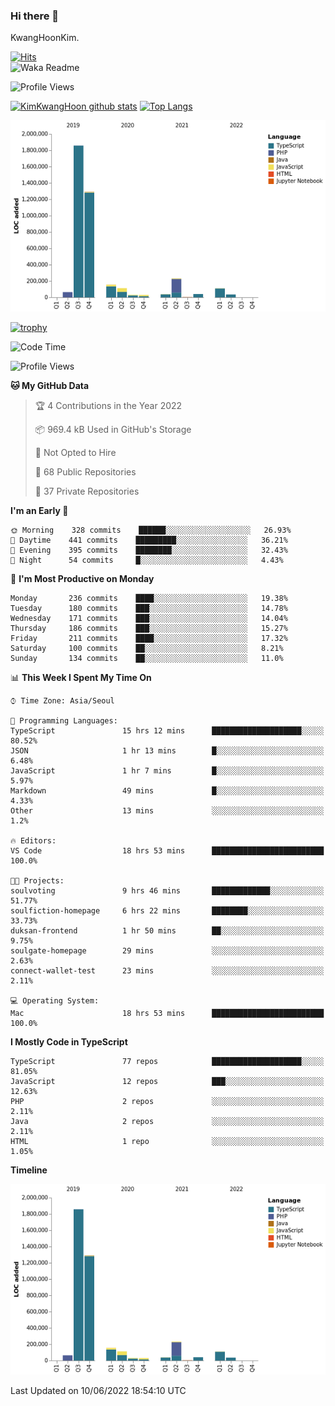 ### Hi there 👋

KwangHoonKim.

[![Hits](https://hits.seeyoufarm.com/api/count/incr/badge.svg?url=https%3A%2F%2Fgithub.com%2Frhkdgns95)](https://hits.seeyoufarm.com)  
![Waka Readme](https://github.com/rhkdgns95/rhkdgns95/workflows/Waka%20Readme/badge.svg)

![Profile Views](http://img.shields.io/badge/Profile%20Views-0-blue)

[![KimKwangHoon github stats](https://github-readme-stats.vercel.app/api?username=rhkdgns95&show_icons=true)](https://github.com/rhkdgns95/github-readme-stats)   [![Top Langs](https://github-readme-stats.vercel.app/api/top-langs/?username=rhkdgns95&layout=compact)](https://github.com/rhkdgns95/github-readme-stats)   


![Chart not found](https://raw.githubusercontent.com/rhkdgns95/rhkdgns95/master/charts/bar_graph.png) 

[![trophy](https://github-profile-trophy.vercel.app/?username=rhkdgns95)](https://github.com/rhkdgns95/github-profile-trophy)

<!--START_SECTION:waka-->
![Code Time](http://img.shields.io/badge/Code%20Time-0%20secs-blue)

![Profile Views](http://img.shields.io/badge/Profile%20Views-0-blue)

**🐱 My GitHub Data** 

> 🏆 4 Contributions in the Year 2022
 > 
> 📦 969.4 kB Used in GitHub's Storage 
 > 
> 🚫 Not Opted to Hire
 > 
> 📜 68 Public Repositories 
 > 
> 🔑 37 Private Repositories  
 > 
**I'm an Early 🐤** 

```text
🌞 Morning    328 commits    ██████░░░░░░░░░░░░░░░░░░░   26.93% 
🌆 Daytime    441 commits    █████████░░░░░░░░░░░░░░░░   36.21% 
🌃 Evening    395 commits    ████████░░░░░░░░░░░░░░░░░   32.43% 
🌙 Night      54 commits     █░░░░░░░░░░░░░░░░░░░░░░░░   4.43%

```
📅 **I'm Most Productive on Monday** 

```text
Monday       236 commits    ████░░░░░░░░░░░░░░░░░░░░░   19.38% 
Tuesday      180 commits    ███░░░░░░░░░░░░░░░░░░░░░░   14.78% 
Wednesday    171 commits    ███░░░░░░░░░░░░░░░░░░░░░░   14.04% 
Thursday     186 commits    ███░░░░░░░░░░░░░░░░░░░░░░   15.27% 
Friday       211 commits    ████░░░░░░░░░░░░░░░░░░░░░   17.32% 
Saturday     100 commits    ██░░░░░░░░░░░░░░░░░░░░░░░   8.21% 
Sunday       134 commits    ██░░░░░░░░░░░░░░░░░░░░░░░   11.0%

```


📊 **This Week I Spent My Time On** 

```text
⌚︎ Time Zone: Asia/Seoul

💬 Programming Languages: 
TypeScript               15 hrs 12 mins      ████████████████████░░░░░   80.52% 
JSON                     1 hr 13 mins        █░░░░░░░░░░░░░░░░░░░░░░░░   6.48% 
JavaScript               1 hr 7 mins         █░░░░░░░░░░░░░░░░░░░░░░░░   5.97% 
Markdown                 49 mins             █░░░░░░░░░░░░░░░░░░░░░░░░   4.33% 
Other                    13 mins             ░░░░░░░░░░░░░░░░░░░░░░░░░   1.2%

🔥 Editors: 
VS Code                  18 hrs 53 mins      █████████████████████████   100.0%

🐱‍💻 Projects: 
soulvoting               9 hrs 46 mins       █████████████░░░░░░░░░░░░   51.77% 
soulfiction-homepage     6 hrs 22 mins       ████████░░░░░░░░░░░░░░░░░   33.73% 
duksan-frontend          1 hr 50 mins        ██░░░░░░░░░░░░░░░░░░░░░░░   9.75% 
soulgate-homepage        29 mins             ░░░░░░░░░░░░░░░░░░░░░░░░░   2.63% 
connect-wallet-test      23 mins             ░░░░░░░░░░░░░░░░░░░░░░░░░   2.11%

💻 Operating System: 
Mac                      18 hrs 53 mins      █████████████████████████   100.0%

```

**I Mostly Code in TypeScript** 

```text
TypeScript               77 repos            ████████████████████░░░░░   81.05% 
JavaScript               12 repos            ███░░░░░░░░░░░░░░░░░░░░░░   12.63% 
PHP                      2 repos             ░░░░░░░░░░░░░░░░░░░░░░░░░   2.11% 
Java                     2 repos             ░░░░░░░░░░░░░░░░░░░░░░░░░   2.11% 
HTML                     1 repo              ░░░░░░░░░░░░░░░░░░░░░░░░░   1.05%

```


**Timeline**

![Chart not found](https://raw.githubusercontent.com/rhkdgns95/rhkdgns95/master/charts/bar_graph.png) 


 Last Updated on 10/06/2022 18:54:10 UTC
<!--END_SECTION:waka-->
